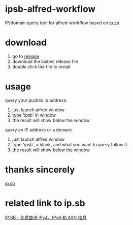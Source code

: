 # ipsb-alfred-workflow

IP/domain query tool for alfred-workflow based on [ip.sb](https://ip.sb)

# download

1. go to [release](https://github.com/qwqmeow/ipsb-alfred-workflow/releases)
2. download the lastest release file
3. double click the file to install

# usage

query your pucblic ip address:

1. just launch alfred window
2. type 'ipsb' in window
3. the result will show below the window.

query an IP address or a domain:

1. just launch alfred window
2. type 'ipsb', a blank, and what you want to query follow it.
3. the result will show below the window.

# thanks sincerely

[ip.sb](https://ip.sb)

# related link to ip.sb

[IP.SB - 免费查询 IPv4、IPv6 和 ASN 信息](https://www.v2ex.com/t/381820)
